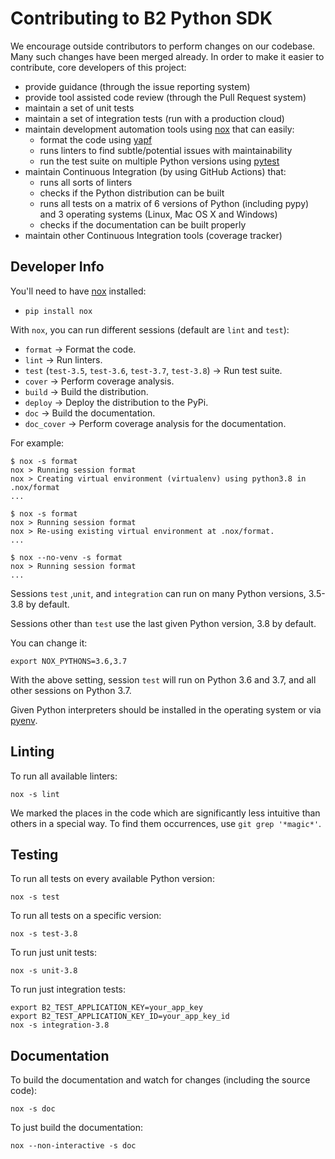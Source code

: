 # Contributing to B2 Python SDK

We encourage outside contributors to perform changes on our codebase. Many such changes have been merged already. In order to make it easier to contribute, core developers of this project:

* provide guidance (through the issue reporting system)
* provide tool assisted code review (through the Pull Request system)
* maintain a set of unit tests
* maintain a set of integration tests (run with a production cloud)
* maintain development automation tools using [nox](https://github.com/theacodes/nox) that can easily:
   * format the code using [yapf](https://github.com/google/yapf)
   * runs linters to find subtle/potential issues with maintainability
   * run the test suite on multiple Python versions using [pytest](https://github.com/pytest-dev/pytest)
* maintain Continuous Integration (by using GitHub Actions) that:
   * runs all sorts of linters
   * checks if the Python distribution can be built
   * runs all tests on a matrix of 6 versions of Python (including pypy) and 3 operating systems (Linux, Mac OS X and Windows)
   * checks if the documentation can be built properly
* maintain other Continuous Integration tools (coverage tracker)

## Developer Info

You'll need to have [nox](https://github.com/theacodes/nox) installed:

* `pip install nox`

With `nox`, you can run different sessions (default are `lint` and `test`):

* `format` -> Format the code.
* `lint` -> Run linters.
* `test` (`test-3.5`, `test-3.6`, `test-3.7`, `test-3.8`) -> Run test suite.
* `cover` -> Perform coverage analysis.
* `build` -> Build the distribution.
* `deploy` -> Deploy the distribution to the PyPi.
* `doc` -> Build the documentation.
* `doc_cover` -> Perform coverage analysis for the documentation.

For example:

    $ nox -s format
    nox > Running session format
    nox > Creating virtual environment (virtualenv) using python3.8 in .nox/format
    ...

    $ nox -s format
    nox > Running session format
    nox > Re-using existing virtual environment at .nox/format.
    ...

    $ nox --no-venv -s format
    nox > Running session format
    ...

Sessions `test` ,`unit`, and `integration` can run on many Python versions, 3.5-3.8 by default.

Sessions other than `test` use the last given Python version, 3.8 by default.

You can change it:

    export NOX_PYTHONS=3.6,3.7

With the above setting, session `test` will run on Python 3.6 and 3.7, and all other sessions on Python 3.7.

Given Python interpreters should be installed in the operating system or via [pyenv](https://github.com/pyenv/pyenv).

## Linting

To run all available linters:

    nox -s lint

We marked the places in the code which are significantly less intuitive than others in a special way. To find them occurrences, use `git grep '*magic*'`.

## Testing

To run all tests on every available Python version:

    nox -s test

To run all tests on a specific version:

    nox -s test-3.8

To run just unit tests:

    nox -s unit-3.8

To run just integration tests:

    export B2_TEST_APPLICATION_KEY=your_app_key
    export B2_TEST_APPLICATION_KEY_ID=your_app_key_id
    nox -s integration-3.8

## Documentation

To build the documentation and watch for changes (including the source code):

    nox -s doc

To just build the documentation:

    nox --non-interactive -s doc
